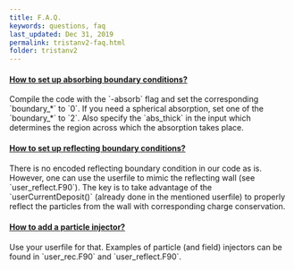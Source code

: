 ```yaml
---
title: F.A.Q.
keywords: questions, faq
last_updated: Dec 31, 2019
permalink: tristanv2-faq.html
folder: tristanv2
---
```


<div class="panel-group">
  <div class="panel panel-default">
      <div class="panel-heading">
          <h4 class="panel-title">
              <a class="noCrossRef accordion-toggle" data-toggle="collapse" href="#collapseOne">
                How to set up absorbing boundary conditions?
              </a>
          </h4>
      </div>
      <div id="collapseOne" class="panel-collapse collapse noCrossRef">
          <div class="panel-body">
            <p>
              Compile the code with the `-absorb` flag and set the corresponding `boundary_*` to `0`. If you need a spherical absorption, set one of the `boundary_*` to `2`. Also specify the `abs_thick` in the input which determines the region across which the absorption takes place.
            </p>
            <div style="margin-top: 20px">
            </div>
          </div>
      </div>
  </div>
  <div class="panel panel-default">
      <div class="panel-heading">
          <h4 class="panel-title">
              <a class="noCrossRef accordion-toggle" data-toggle="collapse" href="#collapseTwo">
                How to set up reflecting boundary conditions?
              </a>
          </h4>
      </div>
      <div id="collapseTwo" class="panel-collapse collapse noCrossRef">
          <div class="panel-body">
            <p>
              There is no encoded reflecting boundary condition in our code as is. However, one can use the userfile to mimic the reflecting wall (see `user_reflect.F90`). The key is to take advantage of the `userCurrentDeposit()` (already done in the mentioned userfile) to properly reflect the particles from the wall with corresponding charge conservation.
            </p>
            <div style="margin-top: 20px">
            </div>
          </div>
      </div>
  </div>

  <div class="panel panel-default">
      <div class="panel-heading">
          <h4 class="panel-title">
              <a class="noCrossRef accordion-toggle" data-toggle="collapse" href="#collapseThree">
                How to add a particle injector?
              </a>
          </h4>
      </div>
      <div id="collapseThree" class="panel-collapse collapse noCrossRef">
          <div class="panel-body">
            <p>
              Use your userfile for that. Examples of particle (and field) injectors can be found in `user_rec.F90` and `user_reflect.F90`.
            </p>
            <div style="margin-top: 20px">
            </div>
          </div>
      </div>
  </div>
</div>
